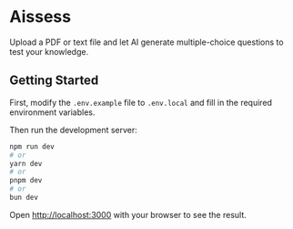 # Aissess

Upload a PDF or text file and let AI generate multiple-choice questions to test your knowledge.

## Getting Started

First, modify the `.env.example` file to `.env.local` and fill in the required environment variables.

Then run the development server:

```bash
npm run dev
# or
yarn dev
# or
pnpm dev
# or
bun dev
```

Open [http://localhost:3000](http://localhost:3000) with your browser to see the result.
